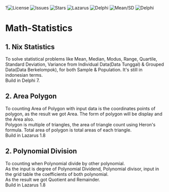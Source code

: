 ?![License](https://img.shields.io/github/license/nix97/math-statistics)
![Issues](https://img.shields.io/github/issues/nix97/math-statistics)
![Stars](https://img.shields.io/github/stars/nix97/math-statistics)
![Lazarus](https://img.shields.io/badge/Built%20with-Lazarus-blue?logo=pascal)
![Delphi](https://img.shields.io/badge/Language-Delphi-EA1F63?logo=delphi&logoColor=white)
![Mean/SD](https://img.shields.io/badge/Statistics-Mean%20%7C%20SD%20%7C%20Var-blue)
![Delphi](https://img.shields.io/badge/Built%20with-Delphi-blue?logo=delphi&logoColor=white)

# Math-Statistics
## 1. Nix Statistics
To solve statistical problems like Mean, Median, Modus, Range, Quartile, Standard Deviation, Variance from Individual Data(Data Tunggal) & Grouped Data(Data Berkelompok), for both Sample & Population. It's still in indonesian terms.<br>
Build in Delphi 7.<br>
## 2. Area Polygon
To counting Area of Polygon with input data is the coordinates points of polygon, as the result we got Area. The form of polygon will be display and the Area also.<br>
Polygon is multiple of triangles, the area of triangle count using Heron's formula. Total area of polygon is total areas of each triangle.<br> 
Build in Lazarus 1.8<br>
## 2. Polynomial Division
To counting when Polynomial divide by other polynomial.<br>
As the input is degree of Polynomial Dividend, Polynomial divisor, input in the grid table the coefficients of both polynomial.<br>
As the result we got Quotient and Remainder.<br> 
Build in Lazarus 1.8<br>
